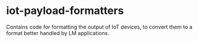 # iot-payload-formatters
Contains code for formatting the output of IoT devices, to convert them to a format better handled by LM applications.
